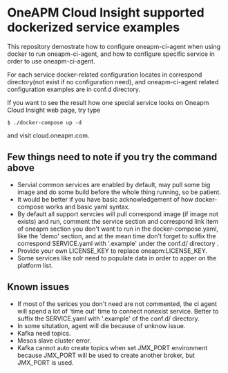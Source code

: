 # OneAPM Cloud Insight supported dockerized service examples

This repository demostrate how to configure oneapm-ci-agent when using docker to run oneapm-ci-agent, and how to configure specific service in order to use oneapm-ci-agent.

For each service docker-related configuration locates in correspond directory(not exist if no configuration need), and oneapm-ci-agent related configuration examples are in conf.d directory.

If you want to see the result how one special service looks on Oneapm Cloud Insight web page, try type

```
$ ./docker-compose up -d
```

and visit cloud.oneapm.com.


## Few things need to note if you try the command above

* Servial common services are enabled by default, may pull some big image and do some build before the whole thing running, so be patient.
* It would be better if you have basic acknowledgement of how docker-compose works and basic yaml syntax.
* By default all support servcies will pull correspond image (if image not exists) and run, comment the service section and correspond link item of oneapm section you don't want to run in the docker-compose.yaml, like the 'demo' section, and at the mean time don't forget to suffix the correspond SERVICE.yaml with '.example' under the conf.d/ directory .
* Provide your own LICENSE_KEY to replace oneapm:LICENSE_KEY.
* Some services like solr need to populate data in order to apper on the platform list.

## Known issues

* If most of the serices you don't need are not commented, the ci agent will spend a lot of 'time out' time to connect nonexist service. Better to suffix the SERVICE.yaml with '.example' of the conf.d/ directory.
* In some situtation, agent will die because of unknow issue.
* Kafka need topics.
* Mesos slave cluster error.
* Kafka cannot auto create topics when set JMX_PORT environment because JMX_PORT will be used to create another broker,  but JMX_PORT is used.
